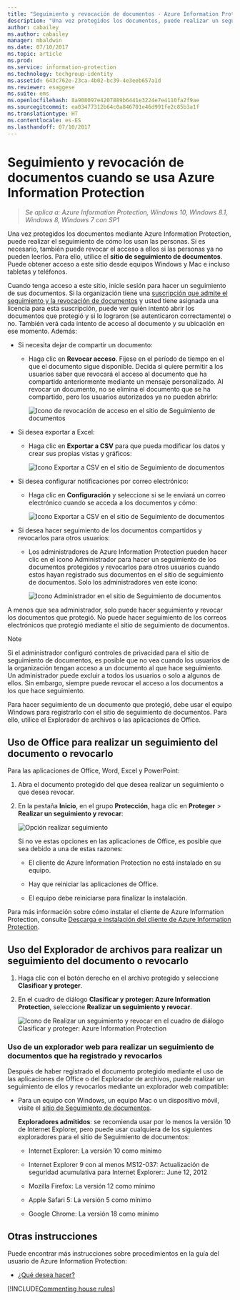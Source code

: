 ```yaml
---
title: "Seguimiento y revocación de documentos - Azure Information Protection"
description: "Una vez protegidos los documentos, puede realizar un seguimiento de como los usan las personas. Si es necesario, también puede revocar el acceso a estos documentos si las personas ya no pueden leerlos."
author: cabailey
ms.author: cabailey
manager: mbaldwin
ms.date: 07/10/2017
ms.topic: article
ms.prod: 
ms.service: information-protection
ms.technology: techgroup-identity
ms.assetid: 643c762e-23ca-4b02-bc39-4e3eeb657a1d
ms.reviewer: esaggese
ms.suite: ems
ms.openlocfilehash: 8a908097e4207889b6441e3224e7e4110fa2f9ae
ms.sourcegitcommit: ea03477312b64c0a846701e46d991fe2c85b3a1f
ms.translationtype: HT
ms.contentlocale: es-ES
ms.lasthandoff: 07/10/2017
---
```

# Seguimiento y revocación de documentos cuando se usa Azure Information Protection
<a id="track-and-revoke-your-documents-when-you-use-azure-information-protection" class="xliff"></a>

>*Se aplica a: Azure Information Protection, Windows 10, Windows 8.1, Windows 8, Windows 7 con SP1*

Una vez protegidos los documentos mediante Azure Information Protection, puede realizar el seguimiento de cómo los usan las personas. Si es necesario, también puede revocar el acceso a ellos si las personas ya no pueden leerlos. Para ello, utilice el **sitio de seguimiento de documentos**. Puede obtener acceso a este sitio desde equipos Windows y Mac e incluso tabletas y teléfonos.

Cuando tenga acceso a este sitio, inicie sesión para hacer un seguimiento de sus documentos. Si la organización tiene una [suscripción que admite el seguimiento y la revocación de documentos](https://www.microsoft.com/cloud-platform/azure-information-protection-features) y usted tiene asignada una licencia para esta suscripción, puede ver quién intentó abrir los documentos que protegió y si lo lograron (se autenticaron correctamente) o no. También verá cada intento de acceso al documento y su ubicación en ese momento. Además:

- Si necesita dejar de compartir un documento: 
    
    - Haga clic en **Revocar acceso**. Fíjese en el período de tiempo en el que el documento sigue disponible. Decida si quiere permitir a los usuarios saber que revocará el acceso al documento que ha compartido anteriormente mediante un mensaje personalizado. Al revocar un documento, no se elimina el documento que se ha compartido, pero los usuarios autorizados ya no pueden abrirlo:
        
        ![Icono de revocación de acceso en el sitio de Seguimiento de documentos](../media/tracking-site-revoke-access-icon.png)
        
- Si desea exportar a Excel: 
    
    - Haga clic en **Exportar a CSV** para que pueda modificar los datos y crear sus propias vistas y gráficos:
         
        ![Icono Exportar a CSV en el sitio de Seguimiento de documentos](../media/tracking-site-export-icon.png)
         
- Si desea configurar notificaciones por correo electrónico: 
     
    - Haga clic en **Configuración** y seleccione si se le enviará un correo electrónico cuando se acceda a los documentos y cómo:
        
        ![Icono Exportar a CSV en el sitio de Seguimiento de documentos](../media/tracking-site-settings-email.png)

- Si desea hacer seguimiento de los documentos compartidos y revocarlos para otros usuarios:
    
    - Los administradores de Azure Information Protection pueden hacer clic en el icono Administrador para hacer un seguimiento de los documentos protegidos y revocarlos para otros usuarios cuando estos hayan registrado sus documentos en el sitio de seguimiento de documentos. Solo los administradores ven este icono:
        
        ![Icono Administrador en el sitio de Seguimiento de documentos](../media/tracking-site-admin-icon.png)

A menos que sea administrador, solo puede hacer seguimiento y revocar los documentos que protegió. No puede hacer seguimiento de los correos electrónicos que protegió mediante el sitio de seguimiento de documentos.

> [!NOTE] 
> Si el administrador configuró controles de privacidad para el sitio de seguimiento de documentos, es posible que no vea cuando los usuarios de la organización tengan acceso a un documento al que hace seguimiento. Un administrador puede excluir a todos los usuarios o solo a algunos de ellos. Sin embargo, siempre puede revocar el acceso a los documentos a los que hace seguimiento.

Para hacer seguimiento de un documento que protegió, debe usar el equipo Windows para registrarlo con el sitio de seguimiento de documentos. Para ello, utilice el Explorador de archivos o las aplicaciones de Office.

## Uso de Office para realizar un seguimiento del documento o revocarlo
<a id="using-office-to-track-or-revoke-the-document" class="xliff"></a>

Para las aplicaciones de Office, Word, Excel y PowerPoint: 

1. Abra el documento protegido del que desea realizar un seguimiento o que desea revocar.

2. En la pestaña **Inicio**, en el grupo **Protección**, haga clic en **Proteger** > **Realizar un seguimiento y revocar**:

    ![Opción realizar seguimiento](../media/track-usage-callout.png)
    
    Si no ve estas opciones en las aplicaciones de Office, es posible que sea debido a una de estas razones:
    
    - El cliente de Azure Information Protection no está instalado en su equipo.
    
    - Hay que reiniciar las aplicaciones de Office.
    
    - El equipo debe reiniciarse para finalizar la instalación.
    
Para más información sobre cómo instalar el cliente de Azure Information Protection, consulte [Descarga e instalación del cliente de Azure Information Protection](install-client-app.md).

## Uso del Explorador de archivos para realizar un seguimiento del documento o revocarlo
<a id="using-file-explorer-to-track-or-revoke-the-document" class="xliff"></a>

1. Haga clic con el botón derecho en el archivo protegido y seleccione **Clasificar y proteger**.

2. En el cuadro de diálogo **Clasificar y proteger: Azure Information Protection**, seleccione **Realizar un seguimiento y revocar**.

    ![Icono de Realizar un seguimiento y revocar en el cuadro de diálogo Clasificar y proteger: Azure Information Protection](../media/track-and-revoke.png)


### Uso de un explorador web para realizar un seguimiento de documentos que ha registrado y revocarlos
<a id="using-a-web-browser-to-track-and-revoke-documents-that-you-have-registered" class="xliff"></a>

Después de haber registrado el documento protegido mediante el uso de las aplicaciones de Office o del Explorador de archivos, puede realizar un seguimiento de ellos y revocarlos mediante un explorador web compatible:

- Para un equipo con Windows, un equipo Mac o un dispositivo móvil, visite el [sitio de Seguimiento de documentos](https://go.microsoft.com/fwlink/?LinkId=529562).

    **Exploradores admitidos**: se recomienda usar por lo menos la versión 10 de Internet Explorer, pero puede usar cualquiera de los siguientes exploradores para el sitio de Seguimiento de documentos:

    - Internet Explorer: La versión 10 como mínimo

    - Internet Explorer 9 con al menos MS12-037: Actualización de seguridad acumulativa para Internet Explorer:: June 12, 2012

    - Mozilla Firefox: La versión 12 como mínimo

    - Apple Safari 5: La versión 5 como mínimo

    - Google Chrome: La versión 18 como mínimo


## Otras instrucciones
<a id="other-instructions" class="xliff"></a>
Puede encontrar más instrucciones sobre procedimientos en la guía del usuario de Azure Information Protection:

- [¿Qué desea hacer?](client-user-guide.md#what-do-you-want-to-do)

[!INCLUDE[Commenting house rules](../includes/houserules.md)]